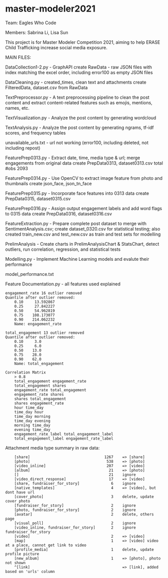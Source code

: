 # master-modeler2021

Team: Eagles Who Code

Members: Sabrina Li, Lisa Sun


This project is for Master Modeler Competition 2021, aiming to help ERASE Child Trafficking increase social media exposure.


MAIN FILES:


DataCollection1-2.py - GraphAPI
	create RawData - raw JSON files with index matching the excel order, including error100 as empty JSON files


DataCleaning.py - created_times, clean text and attachments
	create FilteredData, dataset.csv from RawData


TextPreprocessor.py - A text preprocessing pipeline to clean the post content and extract content-related features such as emojis, mentions, names, etc.

TextVisualization.py - Analyze the post content by generating wordcloud

TextAnalysis.py - Analyze the post content by generating ngrams, tf-idf scores, and frequency tables


unavailable_urls.txt - url not working (error100, including deleted, not including repost)


FeaturePrep0313.py - Extract date, time, media type & url; merge engagements from original data
	create PrepData0313, dataset0313.csv
	total #obs 2093


FeaturePrep0314.py - Use OpenCV to extract image feature from photo and thumbnails
	create json_face, json_tn_face


FeaturePrep0315.py - Incorporate face features into 0313 data
	create PrepData0315, dataset0315.csv


FeaturePrep0316.py - Assign output engagement labels and add word flags to 0315 data
	create PrepData0316, dataset0316.csv


FeatureExtraction.py - Prepare complete post dataset to merge with SentimentAnalysis.csv;
	create dataset_0320.csv for statistical testing; also created train_new.csv and test_new.csv as train and test sets for modelling


PrelimAnalysis - Create charts in PrelimAnalysisChart & StatsChart, detect outliers, run correlation, regression, and statistical tests

Modelling.py - Implement Machine Learning models and evalute their performance

model_performance.txt

Feature Documentation.py - all features used explained


	engagement_rate 16 outlier removed
	Quantile after outlier removed: 
		0.10     13.592867
		0.25     27.842227
		0.50     54.962819
		0.75    108.173077
		0.90    214.062232
		Name: engagement_rate

	total_engagement 13 outlier removed
	Quantile after outlier removed: 
		0.10     3.0
		0.25     6.0
		0.50    13.0
		0.75    28.0
		0.90    62.0
		Name: total_engagement

	Correlation Matrix
		> 0.8
		total_engagement engagement_rate
		total_engagement shares
		engagement_rate total_engagement
		engagement_rate shares
		shares total_engagement
		shares engagement_rate
		hour time_day
		time_day hour
		time_day morning
		time_day evening
		morning time_day
		evening time_day
		engagement_rate_label total_engagement_label
		total_engagement_label engagement_rate_label


Attachment media type summary in raw data:


		[share]                                 1267	=> [share]
		[photo]                                  538	=> [photo]
		[video_inline]                           207	=> [video]
		[album]                                   21	=> [photo]
		[]                                        21	ignore
		[video_direct_response]                   17	=> [video]
		[share, fundraiser_for_story]              6	ignore
		[native_templates]                         4	=> [video], but dont have url
		[cover_photo]                              3	delete, update cover photo
		[fundraiser_for_story]                     2	ignore
		[photo, fundraiser_for_story]              2	ignore
		[avatar]                                   2	delete, others page
		[visual_poll]                              2	ignore
		[video_inline, fundraiser_for_story]       2 	ignore fundraiser_for_story
		[video]                                    2	=> [video]
		[map]                                      1	=> [video] video at a place, cannot get link to video
		[profile_media]                            1    delete, update profile picture
		[new_album]                                1    => [photo], photo not shown
		^[link]											=> [link], added based on 'urls' column


